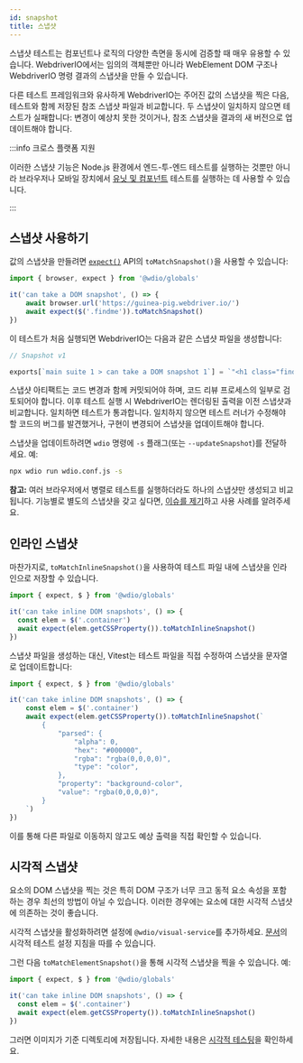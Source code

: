 ```yaml
---
id: snapshot
title: 스냅샷
---
```


스냅샷 테스트는 컴포넌트나 로직의 다양한 측면을 동시에 검증할 때 매우 유용할 수 있습니다. WebdriverIO에서는 임의의 객체뿐만 아니라 WebElement DOM 구조나 WebdriverIO 명령 결과의 스냅샷을 만들 수 있습니다.

다른 테스트 프레임워크와 유사하게 WebdriverIO는 주어진 값의 스냅샷을 찍은 다음, 테스트와 함께 저장된 참조 스냅샷 파일과 비교합니다. 두 스냅샷이 일치하지 않으면 테스트가 실패합니다: 변경이 예상치 못한 것이거나, 참조 스냅샷을 결과의 새 버전으로 업데이트해야 합니다.

:::info 크로스 플랫폼 지원

이러한 스냅샷 기능은 Node.js 환경에서 엔드-투-엔드 테스트를 실행하는 것뿐만 아니라 브라우저나 모바일 장치에서 [유닛 및 컴포넌트](/docs/component-testing) 테스트를 실행하는 데 사용할 수 있습니다.

:::

## 스냅샷 사용하기
값의 스냅샷을 만들려면 [`expect()`](/docs/api/expect-webdriverio) API의 `toMatchSnapshot()`을 사용할 수 있습니다:

```ts
import { browser, expect } from '@wdio/globals'

it('can take a DOM snapshot', () => {
    await browser.url('https://guinea-pig.webdriver.io/')
    await expect($('.findme')).toMatchSnapshot()
})
```

이 테스트가 처음 실행되면 WebdriverIO는 다음과 같은 스냅샷 파일을 생성합니다:

```js
// Snapshot v1

exports[`main suite 1 > can take a DOM snapshot 1`] = `"<h1 class="findme">Test CSS Attributes</h1>"`;
```

스냅샷 아티팩트는 코드 변경과 함께 커밋되어야 하며, 코드 리뷰 프로세스의 일부로 검토되어야 합니다. 이후 테스트 실행 시 WebdriverIO는 렌더링된 출력을 이전 스냅샷과 비교합니다. 일치하면 테스트가 통과합니다. 일치하지 않으면 테스트 러너가 수정해야 할 코드의 버그를 발견했거나, 구현이 변경되어 스냅샷을 업데이트해야 합니다.

스냅샷을 업데이트하려면 `wdio` 명령에 `-s` 플래그(또는 `--updateSnapshot`)를 전달하세요. 예:

```sh
npx wdio run wdio.conf.js -s
```

__참고:__ 여러 브라우저에서 병렬로 테스트를 실행하더라도 하나의 스냅샷만 생성되고 비교됩니다. 기능별로 별도의 스냅샷을 갖고 싶다면, [이슈를 제기](https://github.com/webdriverio/webdriverio/issues/new?assignees=&labels=Idea+%F0%9F%92%A1%2CNeeds+Triaging+%E2%8F%B3&projects=&template=feature-request.yml&title=%5B%F0%9F%92%A1+Feature%5D%3A+%3Ctitle%3E)하고 사용 사례를 알려주세요.

## 인라인 스냅샷

마찬가지로, `toMatchInlineSnapshot()`을 사용하여 테스트 파일 내에 스냅샷을 인라인으로 저장할 수 있습니다.

```ts
import { expect, $ } from '@wdio/globals'

it('can take inline DOM snapshots', () => {
  const elem = $('.container')
  await expect(elem.getCSSProperty()).toMatchInlineSnapshot()
})
```

스냅샷 파일을 생성하는 대신, Vitest는 테스트 파일을 직접 수정하여 스냅샷을 문자열로 업데이트합니다:

```ts
import { expect, $ } from '@wdio/globals'

it('can take inline DOM snapshots', () => {
    const elem = $('.container')
    await expect(elem.getCSSProperty()).toMatchInlineSnapshot(`
        {
            "parsed": {
                "alpha": 0,
                "hex": "#000000",
                "rgba": "rgba(0,0,0,0)",
                "type": "color",
            },
            "property": "background-color",
            "value": "rgba(0,0,0,0)",
        }
    `)
})
```

이를 통해 다른 파일로 이동하지 않고도 예상 출력을 직접 확인할 수 있습니다.

## 시각적 스냅샷

요소의 DOM 스냅샷을 찍는 것은 특히 DOM 구조가 너무 크고 동적 요소 속성을 포함하는 경우 최선의 방법이 아닐 수 있습니다. 이러한 경우에는 요소에 대한 시각적 스냅샷에 의존하는 것이 좋습니다.

시각적 스냅샷을 활성화하려면 설정에 `@wdio/visual-service`를 추가하세요. [문서](/docs/visual-testing#installation)의 시각적 테스트 설정 지침을 따를 수 있습니다.

그런 다음 `toMatchElementSnapshot()`을 통해 시각적 스냅샷을 찍을 수 있습니다. 예:

```ts
import { expect, $ } from '@wdio/globals'

it('can take inline DOM snapshots', () => {
  const elem = $('.container')
  await expect(elem.getCSSProperty()).toMatchInlineSnapshot()
})
```

그러면 이미지가 기준 디렉토리에 저장됩니다. 자세한 내용은 [시각적 테스팅](/docs/visual-testing)을 확인하세요.